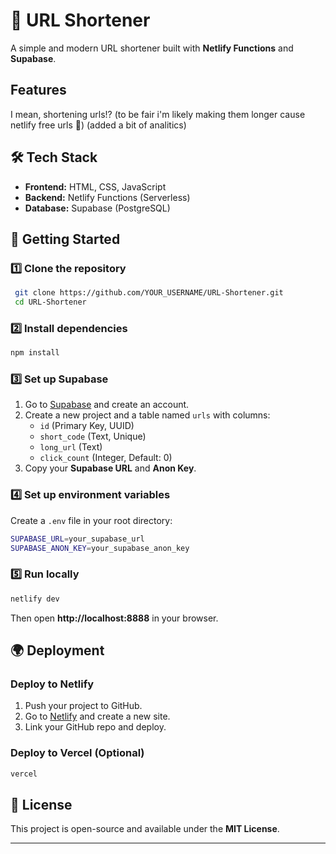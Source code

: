 # 🚀 URL Shortener

A simple and modern URL shortener built with **Netlify Functions** and **Supabase**.

## Features
I mean, shortening urls!? (to be fair i'm likely making them longer cause netlify free urls 💅) (added a bit of analitics)

## 🛠️ Tech Stack
- **Frontend:** HTML, CSS, JavaScript
- **Backend:** Netlify Functions (Serverless)
- **Database:** Supabase (PostgreSQL)

## 🚀 Getting Started
### 1️⃣ Clone the repository
```sh
 git clone https://github.com/YOUR_USERNAME/URL-Shortener.git
 cd URL-Shortener
```

### 2️⃣ Install dependencies
```sh
npm install
```

### 3️⃣ Set up Supabase
1. Go to [Supabase](https://supabase.com/) and create an account.
2. Create a new project and a table named `urls` with columns:
   - `id` (Primary Key, UUID)
   - `short_code` (Text, Unique)
   - `long_url` (Text)
   - `click_count` (Integer, Default: 0)
3. Copy your **Supabase URL** and **Anon Key**.

### 4️⃣ Set up environment variables
Create a `.env` file in your root directory:
```sh
SUPABASE_URL=your_supabase_url
SUPABASE_ANON_KEY=your_supabase_anon_key
```

### 5️⃣ Run locally
```sh
netlify dev
```
Then open **http://localhost:8888** in your browser.

## 🌍 Deployment
### Deploy to **Netlify**
1. Push your project to GitHub.
2. Go to [Netlify](https://www.netlify.com/) and create a new site.
3. Link your GitHub repo and deploy.

### Deploy to **Vercel** (Optional)
```sh
vercel
```

## 📜 License
This project is open-source and available under the **MIT License**.

---
